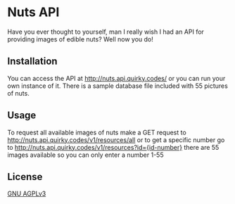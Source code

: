 # Nuts API
Have you ever thought to yourself, man I really wish I had an API for providing images of edible nuts? Well now you do!

## Installation
You can access the API at http://nuts.api.quirky.codes/ or you can run your own instance of it. There is a sample database file included with 55 pictures of nuts.

## Usage
To request all available images of nuts make a GET request to http://nuts.api.quirky.codes/v1/resources/all or to get a specific number go to http://nuts.api.quirky.codes/v1/resources?id={id-number} there are 55 images available so you can only enter a number 1-55

## License
[GNU AGPLv3](https://choosealicense.com/licenses/agpl-3.0/)